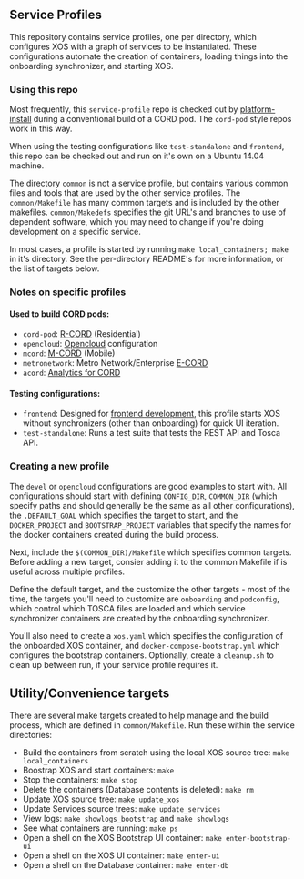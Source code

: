 ## Service Profiles

This repository contains service profiles, one per directory, which configures
XOS with a graph of services to be instantiated.  These configurations automate
the creation of containers, loading things into the onboarding synchronizer,
and starting XOS.

### Using this repo

Most frequently, this `service-profile` repo is checked out by
[platform-install](https://github.com/opencord/platform-install/) during a
conventional build of a CORD pod.  The `cord-pod` style repos work in this way.

When using the testing configurations like `test-standalone` and `frontend`,
this repo can be checked out and run on it's own on a Ubuntu 14.04 machine.

The directory `common` is not a service profile, but contains various common
files and tools that are used by the other service profiles.  The
`common/Makefile` has many common targets and is included by the other
makefiles.  `common/Makedefs` specifies the git URL's and branches to use of
dependent software, which you may need to change if you're doing development on
a specific service.

In most cases, a profile is started by running `make local_containers; make` in
it's directory. See the per-directory README's for more information, or the
list of targets below.

### Notes on specific profiles

#### Used to build CORD pods:

 - `cord-pod`: [R-CORD](https://wiki.opencord.org/display/CORD/Residential+CORD)
  (Residential)
 - `opencloud`: [Opencloud](http://www.opencloud.us/) configuration
 - `mcord`: [M-CORD](https://wiki.opencord.org/display/CORD/Mobile+CORD)
  (Mobile)
 - `metronetwork`: Metro Network/Enterprise
  [E-CORD](https://wiki.opencord.org/display/CORD/Enterprise+CORD)
 - `acord`: [Analytics for
  CORD](https://wiki.opencord.org/display/CORD/Analytics+for+CORD)

#### Testing configurations:

 - `frontend`: Designed for [frontend
  development](https://wiki.opencord.org/display/CORD/User+experience+and+UI),
  this profile starts XOS without synchronizers (other than onboarding) for
  quick UI iteration.
 -  `test-standalone`: Runs a test suite that tests the REST API and Tosca API.

### Creating a new profile

The `devel` or `opencloud` configurations are good examples to start with.  All
configurations should start with defining `CONFIG_DIR`, `COMMON_DIR` (which
specify paths and should generally be the same as all other configurations),
the `.DEFAULT_GOAL` which specifies the target to start, and the
`DOCKER_PROJECT` and `BOOTSTRAP_PROJECT` variables that specify the names for
the docker containers created during the build process.

Next, include the `$(COMMON_DIR)/Makefile` which specifies common targets.
Before adding a new target, consier adding it to the common Makefile if is
useful across multiple profiles.

Define the default target, and the customize the other targets - most of the
time, the targets you'll need to customize are `onboarding` and `podconfig`,
which control which TOSCA files are loaded and which service synchronizer
containers are created by the onboarding synchronizer.

You'll also need to create a `xos.yaml` which specifies the configuration of
the onboarded XOS container, and `docker-compose-bootstrap.yml` which
configures the bootstrap containers.  Optionally, create a `cleanup.sh` to
clean up between run, if your service profile requires it.

## Utility/Convenience targets

There are several make targets created to help manage and the build process,
which are defined in `common/Makefile`. Run these within the service directories:

 - Build the containers from scratch using the local XOS source tree: `make
   local_containers`
 - Boostrap XOS and start containers: `make`
 - Stop the containers: `make stop`
 - Delete the containers (Database contents is deleted): `make rm`
 - Update XOS source tree: `make update_xos`
 - Update Services source trees: `make update_services`
 - View logs: `make showlogs_bootstrap` and `make showlogs`
 - See what containers are running: `make ps`
 - Open a shell on the XOS Bootstrap UI container: `make enter-bootstrap-ui`
 - Open a shell on the XOS UI container: `make enter-ui`
 - Open a shell on the Database container: `make enter-db`



